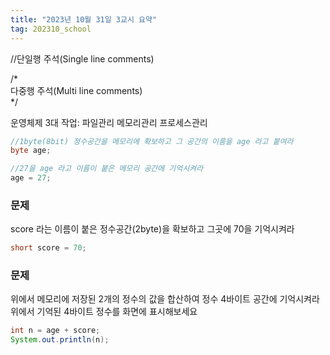 ```yaml
---
title: "2023년 10월 31일 3교시 요약"
tag: 202310_school
---
```


//단일행 주석(Single line comments)  

/*  
다중행 주석(Multi line comments)  
*/  

운영체제 3대 작업: 파일관리 메모리관리 프로세스관리  

```java
//1byte(8bit) 정수공간을 메모리에 확보하고 그 공간의 이름을 age 라고 붙여라
byte age;

//27을 age 라고 이름이 붙은 메모리 공간에 기억시켜라
age = 27;
```

### 문제
score 라는 이름이 붙은 정수공간(2byte)을 확보하고 그곳에 70을 기억시켜라

```java
short score = 70;
```

### 문제
위에서 메모리에 저장된 2개의 정수의 값을 합산하여 정수 4바이트 공간에 기억시켜라
위에서 기억된 4바이트 정수를 화면에 표시해보세요

```java
int n = age + score;
System.out.println(n);

```